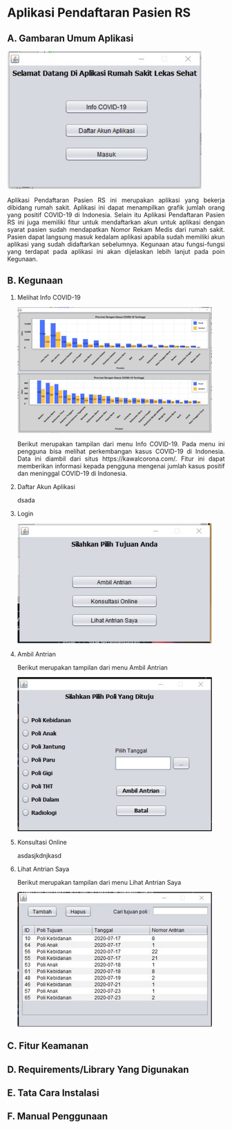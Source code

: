 # Aplikasi Pendaftaran Pasien RS

## A. Gambaran Umum Aplikasi

<p></p>
<img src="pic/1.jpg" alt="drawing" style="width:450px;"/>
<p style='text-align: justify;'>
Aplikasi Pendaftaran Pasien RS ini merupakan aplikasi yang bekerja dibidang rumah sakit. Aplikasi ini dapat menampilkan grafik jumlah orang yang positif COVID-19 di Indonesia. Selain itu Aplikasi Pendaftaran Pasien RS ini juga memiliki fitur untuk mendaftarkan akun untuk aplikasi dengan syarat pasien sudah mendapatkan Nomor Rekam Medis dari rumah sakit. Pasien dapat langsung masuk kedalam aplikasi apabila sudah memiliki akun aplikasi yang sudah didaftarkan sebelumnya. Kegunaan atau fungsi-fungsi yang terdapat pada aplikasi ini akan dijelaskan lebih lanjut pada poin Kegunaan.
</p>

## B. Kegunaan

1. Melihat Info COVID-19

    <img src="pic/6.jpg" alt="drawing" style="width:450px;"/>

    <p style='text-align: justify;'>    
    Berikut merupakan tampilan dari menu Info COVID-19. Pada menu ini pengguna bisa melihat perkembangan kasus COVID-19 di Indonesia. Data ini diambil dari situs https://kawalcorona.com/. Fitur ini dapat memberikan informasi kepada pengguna mengenai jumlah kasus positif dan meninggal COVID-19 di Indonesia.
    </p>

2. Daftar Akun Aplikasi

    dsada

3. Login

    <img src="pic/2.jpg" alt="drawing" style="width:450px;"/>

    <p style='text-align: justify;'>

    </p>

4. Ambil Antrian

    Berikut merupakan tampilan dari menu Ambil Antrian

    <img src="pic/4.jpg" alt="drawing" style="width:450px;"/>

5. Konsultasi Online

    asdasjkdnjkasd

6. Lihat Antrian Saya

    Berikut merupakan tampilan dari menu Lihat Antrian Saya

    <img src="pic/3.jpg" alt="drawing" style="width:450px;"/>


</p>

## C. Fitur Keamanan
## D. Requirements/Library Yang Digunakan
## E. Tata Cara Instalasi
## F. Manual Penggunaan